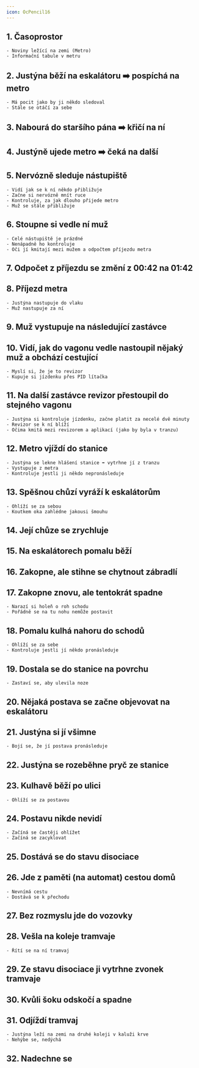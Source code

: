 ```yaml
---
icon: OcPencil16
---
```

## 1. Časoprostor
	- Noviny ležící na zemi (Metro)
	- Informační tabule v metru

## 2. Justýna běží na eskalátoru ➡️ pospíchá na metro
	- Má pocit jako by ji někdo sledoval
	- Stále se otáčí za sebe

## 3. Nabourá do staršího pána ➡️ křičí na ní

## 4. Justýně ujede metro ➡️ čeká na další

## 5. Nervózně sleduje nástupiště
	- Vidí jak se k ní někdo přibližuje
	- Začne si nervózně mnít ruce
	- Kontroluje, za jak dlouho přijede metro
	- Muž se stále přibližuje

## 6. Stoupne si vedle ní muž
	- Celé nástupiště je prázdné
	- Nenápadně ho kontroluje
	- Oči jí kmitají mezi mužem a odpočtem příjezdu metra

## 7. Odpočet z příjezdu se změní z 00:42 na 01:42

## 8. Příjezd metra
	- Justýna nastupuje do vlaku
	- Muž nastupuje za ní

## 9. Muž vystupuje na následující zastávce

## 10. Vidí, jak do vagonu vedle nastoupil nějaký muž a obchází cestující
	- Myslí si, že je to revizor
	- Kupuje si jízdenku přes PID lítačka

## 11. Na další zastávce revizor přestoupil do stejného vagonu
	- Justýna si kontroluje jízdenku, začne platit za necelé dvě minuty
	- Revizor se k ní blíží
	- Očima kmitá mezi revizorem a aplikací (jako by byla v tranzu)

## 12. Metro vjíždí do stanice
	- Justýna se lekne hlášení stanice ➡️ vytrhne jí z tranzu
	- Vystupuje z metra
	- Kontroluje jestli ji někdo nepronásleduje

## 13. Spěšnou chůzí vyráží k eskalátorům
	- Ohlíží se za sebou
	- Koutkem oka zahlédne jakousi šmouhu

## 14. Její chůze se zrychluje

## 15. Na eskalátorech pomalu běží

## 16. Zakopne, ale stihne se chytnout zábradlí

## 17. Zakopne znovu, ale tentokrát spadne
	- Narazí si holeň o roh schodu
	- Pořádně se na tu nohu nemůže postavit

## 18. Pomalu kulhá nahoru do schodů
	- Ohlíží se za sebe
	- Kontroluje jestli jí někdo pronásleduje

## 19. Dostala se do stanice na povrchu
	- Zastaví se, aby ulevila noze

## 20. Nějaká postava se začne objevovat na eskalátoru

## 21. Justýna si jí všimne
	- Bojí se, že jí postava pronásleduje

## 22. Justýna se rozeběhne pryč ze stanice

## 23. Kulhavě běží po ulici
	- Ohlíží se za postavou

## 24. Postavu nikde nevidí
	- Začíná se častěji ohlížet
	- Začíná se zacyklovat

## 25. Dostává se do stavu disociace

## 26. Jde z paměti (na automat) cestou domů
	- Nevnímá cestu
	- Dostává se k přechodu

## 27. Bez rozmyslu jde do vozovky

## 28. Vešla na koleje tramvaje
	- Řítí se na ní tramvaj

## 29. Ze stavu disociace ji vytrhne zvonek tramvaje

## 30. Kvůli šoku odskočí a spadne

## 31. Odjíždí tramvaj
	- Justýna leží na zemi na druhé koleji v kaluži krve
	- Nehýbe se, nedýchá

## 32. Nadechne se